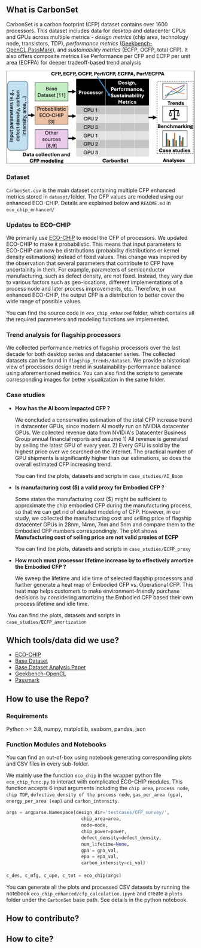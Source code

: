 ## What is CarbonSet

CarbonSet is a carbon footprint (CFP) dataset contains over 1600 processors. This dataset includes data for desktop and datacenter CPUs and GPUs across multiple metrics - *design metrics* (chip area, technology node, transistors, TDP), *performance metrics* ([Geekbench-OpenCL](https://www.geekbench.com/),[PassMark](https://www.passmark.com/)), and *sustainability metrics* (ECFP, OCFP, total CFP). It also offers composite metrics like Performance per CFP and ECFP per unit area (ECFPA) for deeper tradeoff-based trend analysis

![Fig 1](carbonset.png)

### Dataset

`CarbonSet.csv` is the main dataset containing multiple CFP enhanced metrics stored in `dataset/`folder. The CFP values are modeled using our enhanced ECO-CHIP. Details are explained below and `README.md` in `eco_chip_enhanced/` 

### Updates to ECO-CHIP

We primarily use [ECO-CHIP](https://github.com/ASU-VDA-Lab/ECO-CHIP) to model the CFP of processors. We updated ECO-CHIP to make it probabilistic. This means that input parameters to ECO-CHIP can now be distributions (probability distributions or kernel density estimations) instead of fixed values. This change was inspired by the observation that several parameters that contribute to CFP have uncertainity in them. For example, parameters of semiconductor manufacturing, such as defect density, are not fixed. Instead, they vary due to various factors such as geo-locations, different implementations of a process node and later process improvements, etc. Therefore, in our enhanced ECO-CHIP, the output CFP is a distribution to better cover the wide range of possible values.

You can find the source code in `eco_chip_enhanced` folder, which contains all the required parameters and modeling functions we implemented. 

### Trend analysis for flagship processors

We collected performance metrics of flagship processors over the last decade for both desktop series and datacenter series. The collected datasets can be found in `flagship_trends/dataset`. We provide a historical view of processors design trend in sustainability-performance balance using aforementioned metrics. You can also find the scripts to generate corresponding images for better visualization in the same folder. 

### Case studies

- **How has the AI boom impacted CFP ?**

  We concluded a conservative estimation of  the total CFP increase trend in datacenter GPUs, since modern AI mostly run on NVIDIA datacenter GPUs. We collected revenue data from NVIDIA's Datacenter Business Group annual financial reports and assume 1) All revenue is generated by selling the latest GPU of every year. 2) Every GPU is sold by the highest price over we searched on the internet. The practical number of GPU shipments is significantly higher than our estimations, so does the overall estimated CFP increasing trend.

  You can find the plots, datasets and scripts in `case_studies/AI_Boom` 

- **Is manufacturing cost ($) a valid proxy for Embodied CFP ?** 

  Some states the manufacturing cost ($) might be sufficient to approximate the chip embodied CFP during the manufacturing process, so that we can get rid of detailed modeling of CFP. However, in our study, we collected the manufacturing cost and selling price of flagship datacenter GPUs in 28nm, 14mn, 7nm and 5nm  and compare them to the Embodied CFP numbers correspondingly. The plot shows **Manufacturing cost of selling price are not valid proxies of ECFP**

  You can find the plots, datasets and scripts in `case_studies/ECFP_proxy`

- **How much must processor lifetime increase by to effectively amortize the Embodied CFP ?**

  We sweep the lifetime and idle time of selected flagship processors and further generate a heat map of Embodied CFP vs. Operational CFP. This heat map helps customers to make environment-friendly purchase decisions by considering amortizing the Embodied CFP based their own process lifetime and idle time.

​	You can find the plots, datasets and scripts in `case_studies/ECFP_amortization`

## Which tools/data did we use?

- [ECO-CHIP](https://github.com/ASU-VDA-Lab/ECO-CHIP)
- [Base Dataset](https://chip-dataset.vercel.app/)
- [Base Dataset Analysis Paper](https://arxiv.org/abs/1911.11313)
- [Geekbench-OpenCL](https://www.geekbench.com/)
- [Passmark](https://www.passmark.com/)

## How to use the Repo?

### Requirements

Python >= 3.8, numpy, matplotlib, seaborn, pandas, json

### Function Modules and Notebooks

You can find an out-of-box using notebook generating corresponding plots and CSV files in every sub-folder.

We mainly use the function `eco_chip` in the wrapper python file `eco_chip_func.py` to interact with complicated ECO-CHIP modules. This function accepts 6 input arguments including the `chip area`, `process node`, `chip TDP`, `defective density of the process node`, `gas_per_area (gpa)`, `energy_per_area (eap)` and `carbon_intensity`.

```python
args = argparse.Namespace(design_dir='testcases/CFP_survey/', 
                            chip_area=area, 
                            node=node, 
                            chip_power=power, 
                            defect_density=defect_density,
                            num_lifetime=None, 
                            gpa = gpa_val, 
                            epa = epa_val,
                            carbon_intensity=ci_val)    

c_des, c_mfg, c_ope, c_tot = eco_chip(args)
```

You can generate all the plots and processed CSV datasets by running the notebook `eco_chip_enhanced/cfp_calculation.ipynb` and create a `plots` folder under the `CarbonSet` base path. See details in the python notebook.

## How to contribute?

## How to cite?
